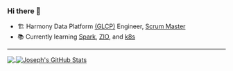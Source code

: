 ### Hi there 👋

- 🏗 Harmony Data Platform [(GLCP)](https://www.hpe.com/us/en/greenlake.html) Engineer, [Scrum Master](https://scrumguides.org/index.html)
- 📚 Currently learning [Spark](https://spark.apache.org/), [ZIO](https://zio.dev/), and [k8s](https://kubernetes.io/)

-----------------------------------------------------------------------

<a href="https://github.com/josephbwagner/josephbwagner">
  <img align="center" src="https://github-readme-stats.vercel.app/api/top-langs/?username=josephbwagner&theme=radical" />
</a>

<a href="https://github.com/josephbwagner/josephbwagner">
  <img align="center" src="https://github-readme-stats.vercel.app/api?username=josephbwagner&show_icons=true&line_height=27&count_private=true&theme=radical" alt="Joseph's GitHub Stats" />
</a>

<!--
**josephbwagner/josephbwagner** is a ✨ _special_ ✨ repository because its `README.md` (this file) appears on your GitHub profile.

Here are some ideas to get you started:

- 🔭 I’m currently working on ...
- 🌱 I’m currently learning ...
- 👯 I’m looking to collaborate on ...
- 🤔 I’m looking for help with ...
- 💬 Ask me about ...
- 📫 How to reach me: ...
- 😄 Pronouns: ...
- ⚡ Fun fact: ...
-->
